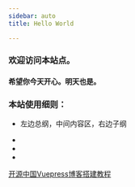 ```yaml
---
sidebar: auto
title: Hello World

---
```

### 欢迎访问本站点。

#### 希望你今天开心。明天也是。

### 本站使用细则：
  - 左边总纲，中间内容区，右边子纲


<!--title content-->
<!-- <Boxx type='tip'/> -->

-

-
-

[开源中国Vuepress博客搭建教程](https://my.oschina.net/u/5655992/blog/5503159) 


